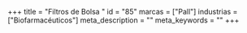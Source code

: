 +++
title = "Filtros de Bolsa "
id = "85"
marcas = ["Pall"]
industrias = ["Biofarmacéuticos"]
meta_description = ""
meta_keywords = ""
+++
